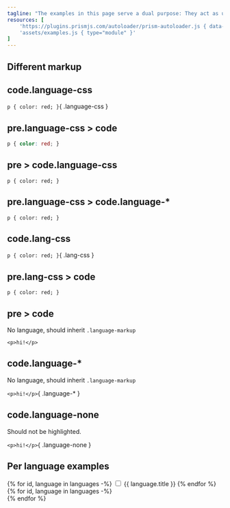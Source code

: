 ```yaml
---
tagline: "The examples in this page serve a dual purpose: They act as unit tests, making it easy to spot bugs, and at the same time demonstrate what Prism can do, on simple and on edge cases."
resources: [
	'https://plugins.prismjs.com/autoloader/prism-autoloader.js { data-autoloader-path="https://dev.prismjs.com/components/" }',
	'assets/examples.js { type="module" }'
]
---
```


<section class="language-markup">

# Different markup

## code.language-css

`p { color: red; }`{ .language-css }

## pre.language-css > code

```css
p { color: red; }
```

## pre > code.language-css

<pre><code class="language-css">p { color: red; }</code></pre>

## pre.language-css > code.language-\*

<pre class="language-css"><code class="language-*">p { color: red; }</code></pre>

## code.lang-css

`p { color: red; }`{ .lang-css }

## pre.lang-css > code

```{ .lang-css }
p { color: red; }
```

## pre > code

No language, should inherit `.language-markup`

```
<p>hi!</p>
```

## code.language-\*

No language, should inherit `.language-markup`

`<p>hi!</p>`{ .language-* }

## code.language-none

Should not be highlighted.

`<p>hi!</p>`{ .language-none }
</section>

<section>

# Per language examples

<div id="languages">
	{% for id, language in languages -%}
	<label data-id="{{ id }}">
		<input type="checkbox" name="language" value="{{ id }}" {{ "checked" if language.option == "default" }} /> {{ language.title }}
	</label>
	{% endfor %}
</div>
</section>

<section id="examples">
{% for id, language in languages -%}
	<section id="language-{{ id }}" class="language-{{ id }}"></section>
{% endfor %}
</section>
